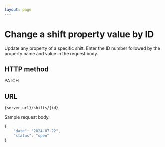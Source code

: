 ```yaml
---
layout: page
---
```


# Change a shift property value by ID

Update any property of a specific shift. Enter the ID number followed by the property name and value in the request body.

## HTTP method

PATCH

## URL

```shell
{server_url}/shifts/{id}
```

Sample request body.

```js
{
    "date": "2024-07-22",
    "status": "open"
}
```
